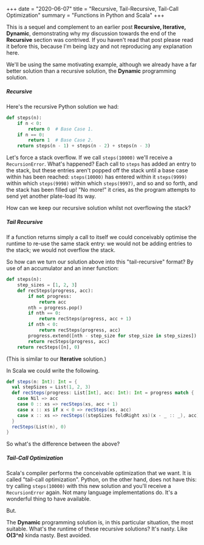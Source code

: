 +++
date = "2020-06-07"
title = "Recursive, Tail-Recursive, Tail-Call Optimization"
summary = "Functions in Python and Scala"
+++

This is a sequel and complement to an earlier post __Recursive, Iterative, Dynamic__, demonstrating why my discussion towards the end of the __Recursive__ section was contrived. If you haven't read that post please read it before this, because I'm being lazy and not reproducing any explanation here.

We'll be using the same motivating example, although we already have a far better solution than a recursive solution, the __Dynamic__ programming solution.

##### Recursive 
Here's the recursive Python solution we had:

```python
def steps(n):
    if n < 0:
        return 0  # Base Case 1.
    if n == 0:
        return 1  # Base Case 2.
    return steps(n - 1) + steps(n - 2) + steps(n - 3)
```

Let's force a stack overflow. If we call `steps(10000)` we'll receive a `RecursionError`. What's happened? Each call to `steps` has added an entry to the stack, but these entries aren't popped off the stack until a base case within has been reached: `steps(10000)` has entered within it `steps(9999)` within which `steps(9998)` within which `steps(9997)`, and so and so forth, and the stack has been filled up! "No more!" it cries, as the program attempts to send yet another plate-load its way.

How can we keep our recursive solution whilst not overflowing the stack?

##### Tail Recursive 

If a function returns simply a call to itself we could conceivably optimise the runtime to re-use the same stack entry: we would not be adding entries to the stack; we would not overflow the stack.

So how can we turn our solution above into this "tail-recursive" format? By use of an accumulator and an inner function:

```python
def steps(n):
    step_sizes = [1, 2, 3]
    def recSteps(progress, acc):
        if not progress:
            return acc
        nth = progress.pop()
        if nth == 0:
            return recSteps(progress, acc + 1)
        if nth < 0:
            return recSteps(progress, acc)
        progress.extend([nth - step_size for step_size in step_sizes])
        return recSteps(progress, acc)
    return recSteps([n], 0)
```

(This is similar to our __Iterative__ solution.)

In Scala we could write the following.

```scala
def steps(n: Int): Int = {
  val stepSizes = List(1, 2, 3)
  def recSteps(progress: List[Int], acc: Int): Int = progress match {
    case Nil => acc
    case 0 :: xs => recSteps(xs, acc + 1)
    case x :: xs if x < 0 => recSteps(xs, acc)
    case x :: xs => recSteps((stepSizes foldRight xs)(x - _ :: _), acc)
  }
  recSteps(List(n), 0)
}
```

So what's the difference between the above?

##### Tail-Call Optimization

Scala's compiler performs the conceivable optimization that we want. It is called "tail-call optimization". Python, on the other hand, does not have this: try calling `steps(10000)` with this new solution and you'll receive a `RecursionError` again. Not many language implementations do. It's a wonderful thing to have available.

But.

The __Dynamic__ programming solution is, in this particular situation, the most suitable. What's the runtime of these recursive solutions? It's nasty. Like **O(3^n)** kinda nasty. Best avoided.
